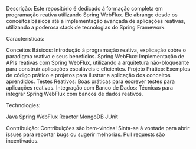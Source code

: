 Descrição:
Este repositório é dedicado à formação completa em programação reativa utilizando Spring WebFlux. Ele abrange desde os conceitos básicos até a implementação avançada de aplicações reativas, utilizando a poderosa stack de tecnologias do Spring Framework.

Características:

Conceitos Básicos: Introdução à programação reativa, explicação sobre o paradigma reativo e seus benefícios.
Spring WebFlux: Implementação de APIs reativas com Spring WebFlux, utilizando a arquitetura não-bloqueante para construir aplicações escaláveis e eficientes.
Projeto Prático: Exemplos de código prático e projetos para ilustrar a aplicação dos conceitos aprendidos.
Testes Reativos: Boas práticas para escrever testes para aplicações reativas.
Integração com Banco de Dados: Técnicas para integrar Spring WebFlux com bancos de dados reativos.

Technologies:

Java
Spring WebFlux
Reactor
MongoDB
JUnit


Contribuição:
Contribuições são bem-vindas! Sinta-se à vontade para abrir issues para reportar bugs ou sugerir melhorias. Pull requests são incentivados.
